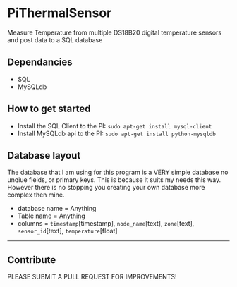 # PiThermalSensor      
Measure Temperature from multiple DS18B20 digital temperature sensors and post data to a SQL database
## Dependancies
* SQL
* MySQLdb

## How to get started
* Install the SQL Client to the PI: `sudo apt-get install mysql-client`
* Install MySQLdb api to the PI: `sudo apt-get install python-mysqldb`
 

## Database layout
The database that I am using for this program is a VERY simple database no unqiue fields, or primary keys. This is because it suits my needs this way. However there is no stopping you creating your own database more complex then mine. 

* database name = Anything
* Table name = Anything
* columns = `timestamp`[timestamp], `node_name`[text], `zone`[text], `sensor_id`[text], `temperature`[float]

-----------------------------------------------

## Contribute 
PLEASE SUBMIT A PULL REQUEST FOR IMPROVEMENTS! 
